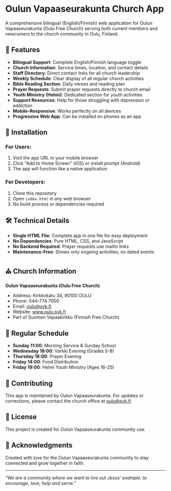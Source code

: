 # Oulun Vapaaseurakunta Church App

A comprehensive bilingual (English/Finnish) web application for Oulun Vapaaseurakunta (Oulu Free Church) serving both current members and newcomers to the church community in Oulu, Finland.

## 🌟 Features

- **Bilingual Support**: Complete English/Finnish language toggle
- **Church Information**: Service times, location, and contact details
- **Staff Directory**: Direct contact links for all church leadership
- **Weekly Schedule**: Clear display of all regular church activities
- **Bible Reading Section**: Daily verses and reading plan
- **Prayer Requests**: Submit prayer requests directly to church email
- **Youth Ministry (Helmi)**: Dedicated section for youth activities
- **Support Resources**: Help for those struggling with depression or addiction
- **Mobile-Responsive**: Works perfectly on all devices
- **Progressive Web App**: Can be installed on phones as an app

## 📱 Installation

### For Users:
1. Visit the app URL in your mobile browser
2. Click "Add to Home Screen" (iOS) or install prompt (Android)
3. The app will function like a native application

### For Developers:
1. Clone this repository
2. Open `index.html` in any web browser
3. No build process or dependencies required

## 🛠️ Technical Details

- **Single HTML File**: Complete app in one file for easy deployment
- **No Dependencies**: Pure HTML, CSS, and JavaScript
- **No Backend Required**: Prayer requests use mailto links
- **Maintenance-Free**: Shows only ongoing activities, no dated events

## ⛪ Church Information

**Oulun Vapaaseurakunta (Oulu Free Church)**
- Address: Kirkkokatu 34, 90100 OULU
- Phone: 044-774 7000
- Email: oulu@svk.fi
- Website: www.oulu.svk.fi
- Part of Suomen Vapaakirkko (Finnish Free Church)

## 📅 Regular Schedule

- **Sunday 11:00**: Morning Service & Sunday School
- **Wednesday 18:00**: Varkki Evening (Grades 5-8)
- **Thursday 18:00**: Prayer Evening
- **Friday 14:00**: Food Distribution
- **Friday 19:00**: Helmi Youth Ministry (Ages 16-25)

## 🤝 Contributing

This app is maintained by Oulun Vapaaseurakunta. For updates or corrections, please contact the church office at oulu@svk.fi

## 📄 License

This project is created for Oulun Vapaaseurakunta community use.

## 🙏 Acknowledgments

Created with love for the Oulun Vapaaseurakunta community to stay connected and grow together in faith.

---

*"We are a community where we want to live out Jesus' example; to encourage, love, help and serve."*
